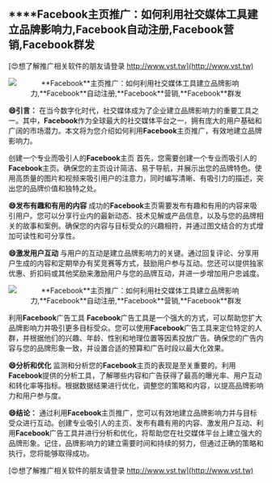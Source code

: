 ## ****Facebook**主页推广：如何利用社交媒体工具建立品牌影响力,**Facebook**自动注册,**Facebook**营销,**Facebook**群发**

[😍想了解推广相关软件的朋友请登录 http://www.vst.tw](http://www.vst.tw)

 <center><img src="https://vst.tw/MP4/tuiguang/png/3.png" alt="**Facebook**主页推广：如何利用社交媒体工具建立品牌影响力,**Facebook**自动注册,**Facebook**营销,**Facebook**群发"></center>

**😄引言：**
在当今数字化时代，社交媒体成为了企业建立品牌影响力的重要工具之一。其中，**Facebook**作为全球最大的社交媒体平台之一，拥有庞大的用户基础和广阔的市场潜力。本文将为您介绍如何利用**Facebook**主页推广，有效地建立品牌影响力。

创建一个专业而吸引人的**Facebook**主页
首先，您需要创建一个专业而吸引人的**Facebook**主页。确保您的主页设计简洁、易于导航，并展示出您的品牌特色。使用高质量的图片和视频来吸引用户的注意力，同时编写清晰、有吸引力的描述，突出您的品牌价值和独特之处。

**😄发布有趣和有用的内容**
成功的**Facebook**主页需要发布有趣和有用的内容来吸引用户。您可以分享行业内的最新动态、技术见解或产品信息，以及与您的品牌相关的故事和案例。确保您的内容与目标受众的兴趣相符，并通过图文结合的方式增加可读性和可分享性。

**😄激发用户互动**
与用户的互动是建立品牌影响力的关键。通过回复评论、分享用户生成的内容和定期举办有奖竞赛等方式，鼓励用户参与互动。您还可以提供独家优惠、折扣码或其他奖励来激励用户与您的品牌互动，并进一步增加用户忠诚度。

 <center><img src="https://vst.tw/MP4/tuiguang/png/7.png" alt="**Facebook**主页推广：如何利用社交媒体工具建立品牌影响力,**Facebook**自动注册,**Facebook**营销,**Facebook**群发"></center>

利用**Facebook**广告工具
**Facebook**广告工具是一个强大的方式，可以帮助您扩大品牌影响力并吸引更多目标受众。您可以使用**Facebook**广告工具来定位特定的人群，并根据他们的兴趣、年龄、性别和地理位置等因素投放广告。确保您的广告内容与您的品牌形象一致，并设置合适的预算和广告时段以最大化效果。

**😄分析和优化**
监测和分析您的**Facebook**主页的表现是至关重要的。利用**Facebook**提供的分析工具，了解哪些内容和广告获得了最高的曝光率、用户互动和转化率等指标。根据数据结果进行优化，调整您的策略和内容，以提高品牌影响力和用户参与度。

**😄结论：**
通过利用**Facebook**主页推广，您可以有效地建立品牌影响力并与目标受众进行互动。创建专业吸引人的主页、发布有趣有用的内容、激发用户互动、利用**Facebook**广告工具并进行分析和优化，将帮助您在社交媒体平台上建立强大的品牌形象。记住，品牌影响力的建立需要时间和持续的努力，但通过正确的策略和执行，您将能够取得成功。

[😍想了解推广相关软件的朋友请登录 http://www.vst.tw](http://www.vst.tw)



